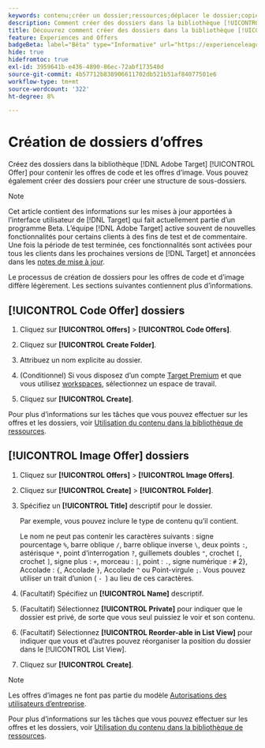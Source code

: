 ```yaml
---
keywords: contenu;créer un dossier;ressources;déplacer le dossier;copier le dossier;supprimer le dossier;télécharger le dossier;dossier
description: Comment créer des dossiers dans la bibliothèque [!UICONTROL Offers] ?
title: Découvrez comment créer des dossiers dans la bibliothèque [!UICONTROL Offers] pour contenir les offres de code et d’image, ainsi que d’autres dossiers.
feature: Experiences and Offers
badgeBeta: label="Bêta" type="Informative" url="https://experienceleague.adobe.com/docs/target/using/introduction/intro.html#beta newtab=true?lang=fr" tooltip="Quelles sont les fonctionnalités bêta dans  [!DNL Adobe Target] ?"
hide: true
hidefromtoc: true
exl-id: 3959641b-e436-4890-86ec-72abf173540d
source-git-commit: 4b57712b838906611702db521b51af84077501e6
workflow-type: tm+mt
source-wordcount: '322'
ht-degree: 8%

---
```


# Création de dossiers d’offres

Créez des dossiers dans la bibliothèque [!DNL Adobe Target] [!UICONTROL Offer] pour contenir les offres de code et les offres d’image. Vous pouvez également créer des dossiers pour créer une structure de sous-dossiers.

>[!NOTE]
>
>Cet article contient des informations sur les mises à jour apportées à l’interface utilisateur de [!DNL Target] qui fait actuellement partie d’un programme Beta. L’équipe [!DNL Adobe Target] active souvent de nouvelles fonctionnalités pour certains clients à des fins de test et de commentaire. Une fois la période de test terminée, ces fonctionnalités sont activées pour tous les clients dans les prochaines versions de [!DNL Target] et annoncées dans les [notes de mise à jour](/help/main/r-release-notes/release-notes.md).

Le processus de création de dossiers pour les offres de code et d’image diffère légèrement. Les sections suivantes contiennent plus d’informations.

## [!UICONTROL Code Offer] dossiers

1. Cliquez sur **[!UICONTROL Offers]** > **[!UICONTROL Code Offers]**.

1. Cliquez sur **[!UICONTROL Create Folder]**.

1. Attribuez un nom explicite au dossier.

1. (Conditionnel) Si vous disposez d’un compte [Target Premium](/help/main/c-intro/intro.md#premium) et que vous utilisez [workspaces](/help/main/administrating-target/c-user-management/property-channel/properties-overview.md##section_B82EB409B67C4D9D9D20CE30E48DB1DC), sélectionnez un espace de travail.

1. Cliquez sur **[!UICONTROL Create]**.

Pour plus d’informations sur les tâches que vous pouvez effectuer sur les offres et les dossiers, voir [Utilisation du contenu dans la bibliothèque de ressources](/help/main/c-experiences/c-manage-content/assets-working.md).

## [!UICONTROL Image Offer] dossiers

1. Cliquez sur **[!UICONTROL Offers]** > **[!UICONTROL Image Offers]**.

1. Cliquez sur **[!UICONTROL Create]** > **[!UICONTROL Folder]**.

1. Spécifiez un **[!UICONTROL Title]** descriptif pour le dossier.

   Par exemple, vous pouvez inclure le type de contenu qu’il contient.

   Le nom ne peut pas contenir les caractères suivants : signe pourcentage `%`, barre oblique `/`, barre oblique inverse `\`, deux points `:`, astérisque `*`, point d’interrogation `?`, guillemets doubles `"`, crochet `[`, crochet `]`, signe plus : `+`, morceau : `|`, point : `.`, signe numérique : `#` 2}, Accolade : `{`, Accolade `}`, Accolade `^` ou Point-virgule `;`. Vous pouvez utiliser un trait d’union ( `- `) au lieu de ces caractères.

1. (Facultatif) Spécifiez un **[!UICONTROL Name]** descriptif.
1. (Facultatif) Sélectionnez **[!UICONTROL Private]** pour indiquer que le dossier est privé, de sorte que vous seul puissiez le voir et son contenu.
1. (Facultatif) Sélectionnez **[!UICONTROL Reorder-able in List View]** pour indiquer que vous et d’autres pouvez réorganiser la position du dossier dans le [!UICONTROL List View].

1. Cliquez sur **[!UICONTROL Create]**.

>[!NOTE]
>
>Les offres d’images ne font pas partie du modèle [Autorisations des utilisateurs d’entreprise](/help/main/administrating-target/c-user-management/property-channel/property-channel.md).

Pour plus d’informations sur les tâches que vous pouvez effectuer sur les offres et les dossiers, voir [Utilisation du contenu dans la bibliothèque de ressources](/help/main/c-experiences/c-manage-content/assets-working.md).
